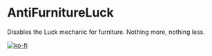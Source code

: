 # AntiFurnitureLuck

Disables the Luck mechanic for furniture.
Nothing more, nothing less.

[![ko-fi](https://ko-fi.com/img/githubbutton_sm.svg)](https://ko-fi.com/P5P6ZWLCY)
